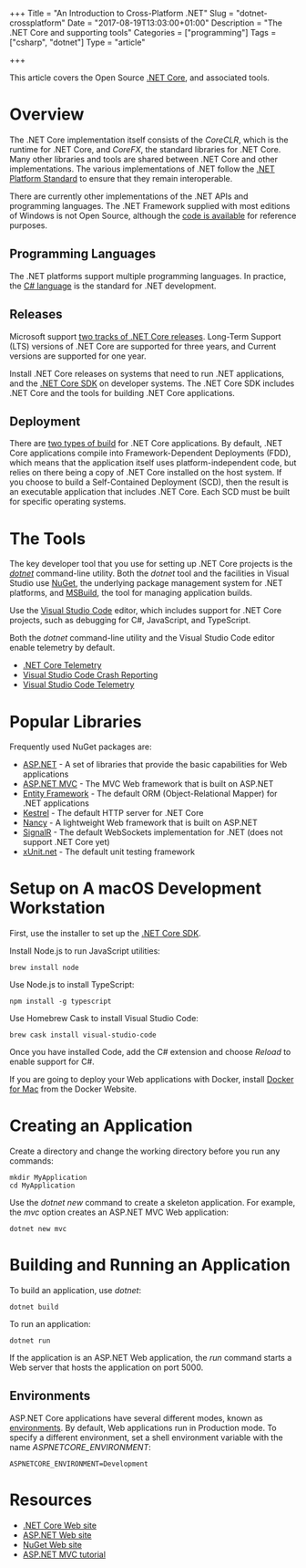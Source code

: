 +++
Title = "An Introduction to Cross-Platform .NET"
Slug = "dotnet-crossplatform"
Date = "2017-08-19T13:03:00+01:00"
Description = "The .NET Core and supporting tools"
Categories = ["programming"]
Tags = ["csharp", "dotnet"]
Type = "article"

+++


This article covers the Open Source [.NET Core](https://dotnet.github.io/),
and associated tools.

<!--more-->

# Overview #

The .NET Core implementation itself consists of the *CoreCLR*, which is the
runtime for .NET Core, and *CoreFX*, the standard libraries for .NET Core. Many
other libraries and tools are shared between .NET Core and other
implementations. The various implementations of .NET follow the [.NET
Platform
Standard](https://github.com/dotnet/standard)
to ensure that they remain interoperable.

There are currently other implementations of the .NET APIs and programming
languages. The .NET Framework supplied with most editions of Windows is not Open Source, although the [code
is available](http://referencesource.microsoft.com/) for reference purposes.

## Programming Languages ##

The .NET platforms support multiple programming languages. In practice, the [C# language](https://docs.microsoft.com/en-gb/dotnet/csharp/) is the standard for .NET development.

## Releases ##

Microsoft support [two tracks of .NET Core releases](https://docs.microsoft.com/en-gb/dotnet/core/versions/lts-current). Long-Term Support (LTS) versions of .NET Core are supported for three years, and Current versions are supported for one year.

Install .NET Core releases on systems that need to run .NET applications, and the [.NET Core SDK](https://docs.microsoft.com/en-us/dotnet/core/sdk) on developer systems. The .NET Core SDK includes .NET Core and the tools for building .NET Core applications.

## Deployment ##

There are [two types of build](https://docs.microsoft.com/en-gb/dotnet/core/deploying) for .NET Core applications. By default, .NET Core applications compile into Framework-Dependent Deployments (FDD), which means that the application itself uses platform-independent code, but relies on there being a copy of .NET Core installed on the host system. If you choose to build a Self-Contained Deployment (SCD), then the result is an executable application that includes .NET Core. Each SCD must be built for specific operating systems.

# The Tools #

The key developer tool that you use for setting up .NET Core projects is the [*dotnet*](https://github.com/dotnet/cli/blob/master/Documentation/intro-to-cli.md) command-line utility. Both the *dotnet* tool and the facilities in
Visual Studio use [NuGet](http://www.nuget.org), the underlying package
management system for .NET platforms, and [MSBuild](https://docs.microsoft.com/en-us/visualstudio/msbuild/msbuild), the tool for managing  application builds.

Use the [Visual Studio Code](https://code.visualstudio.com) editor, which
includes support for .NET Core projects, such as debugging for C#, JavaScript, and TypeScript.

Both the *dotnet* command-line utility and the Visual Studio Code editor enable telemetry by default. 

* [.NET Core Telemetry](https://docs.microsoft.com/en-gb/dotnet/core/tools/telemetry)
* [Visual Studio Code Crash Reporting](https://code.visualstudio.com/Docs/supporting/FAQ#_how-to-disable-crash-reporting)
* [Visual Studio Code Telemetry](https://code.visualstudio.com/Docs/supporting/FAQ#_how-to-disable-telemetry-reporting)

# Popular Libraries #

Frequently used NuGet packages are:

* [ASP.NET](http://www.asp.net) - A set of libraries that provide the basic capabilities for Web applications
* [ASP.NET MVC](http://www.asp.net/mvc) - The MVC Web framework that is built on ASP.NET
* [Entity Framework](https://docs.microsoft.com/en-gb/ef) - The default ORM (Object-Relational Mapper) for .NET applications
* [Kestrel](https://nuget.org/packages/Kestrel) - The default HTTP server for .NET Core
* [Nancy](http://nancyfx.org/) - A lightweight Web framework that is built on ASP.NET
* [SignalR](http://www.asp.net/signalr) - The default WebSockets implementation for .NET (does not support .NET Core yet)
* [xUnit.net](https://xunit.github.io/) - The default unit testing framework

# Setup on A macOS Development Workstation #

First, use the installer to set up the [.NET Core SDK](https://www.microsoft.com/net/core#macos).

Install Node.js to run JavaScript utilities:

    brew install node

Use Node.js to install TypeScript:

    npm install -g typescript

Use Homebrew Cask to install Visual Studio Code:

    brew cask install visual-studio-code

Once you have installed Code, add the C# extension and choose *Reload* to enable support for C#.

If you are going to deploy your Web applications with Docker, install [Docker for Mac](https://www.docker.com/docker-mac) from the Docker Website.

# Creating an Application #

Create a directory and change the working directory before you run any commands:

    mkdir MyApplication
    cd MyApplication

Use the *dotnet new* command to create a skeleton application. For example, the *mvc* option creates an ASP.NET MVC Web application:

    dotnet new mvc

# Building and Running an Application #

To build an application, use *dotnet*:

    dotnet build

To run an application:

    dotnet run

If the application is an ASP.NET Web application, the *run* command starts a Web server that hosts the application on port 5000.

## Environments ##

ASP.NET Core applications have several different modes, known as [environments](https://docs.microsoft.com/en-gb/aspnet/core/fundamentals/environments). By default, Web applications run in Production mode. To specify a different
environment, set a shell environment variable with the name *ASPNETCORE_ENVIRONMENT*:

    ASPNETCORE_ENVIRONMENT=Development

# Resources #

* [.NET Core Web site](https://dotnet.github.io/)
* [ASP.NET Web site](https://get.asp.net/)
* [NuGet Web site](http://www.nuget.org)
* [ASP.NET MVC tutorial](https://docs.microsoft.com/en-gb/aspnet/core/tutorials/first-mvc-app-xplat/start-mvc)
